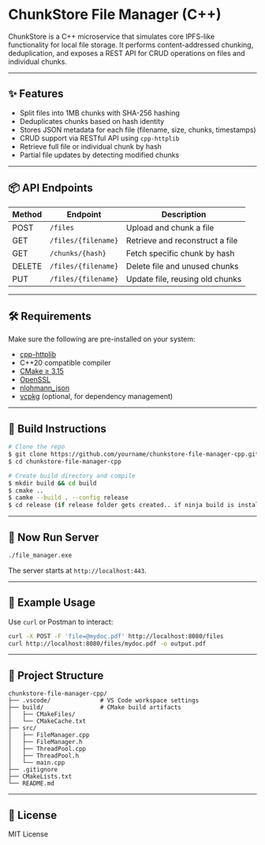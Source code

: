 # ChunkStore File Manager (C++)

ChunkStore is a C++ microservice that simulates core IPFS-like functionality for local file storage. It performs content-addressed chunking, deduplication, and exposes a REST API for CRUD operations on files and individual chunks.

---

## ✨ Features
- Split files into 1MB chunks with SHA-256 hashing
- Deduplicates chunks based on hash identity
- Stores JSON metadata for each file (filename, size, chunks, timestamps)
- CRUD support via RESTful API using `cpp-httplib`
- Retrieve full file or individual chunk by hash
- Partial file updates by detecting modified chunks

---

## 📦 API Endpoints

| Method | Endpoint                | Description                     |
|--------|-------------------------|---------------------------------|
| POST   | `/files`                | Upload and chunk a file         |
| GET    | `/files/{filename}`     | Retrieve and reconstruct a file |
| GET    | `/chunks/{hash}`        | Fetch specific chunk by hash    |
| DELETE | `/files/{filename}`     | Delete file and unused chunks   |
| PUT    | `/files/{filename}`     | Update file, reusing old chunks |

---

## 🛠 Requirements

Make sure the following are pre-installed on your system:

- [cpp-httplib](https://github.com/yhirose/cpp-httplib)
- C++20 compatible compiler
- [CMake ≥ 3.15](https://cmake.org/download/)
- [OpenSSL](https://www.openssl.org/)
- [nlohmann_json](https://github.com/nlohmann/json)
- [vcpkg](https://github.com/microsoft/vcpkg) (optional, for dependency management)

---

## 🔧 Build Instructions

```bash
# Clone the repo
$ git clone https://github.com/yourname/chunkstore-file-manager-cpp.git
$ cd chunkstore-file-manager-cpp

# Create build directory and compile
$ mkdir build && cd build
$ cmake ..
$ camke --build . --config release
$ cd release (if release folder gets created.. if ninja build is installed then it may not get created)
```

---

## 🚀 Now Run Server

```bash
./file_manager.exe
```

The server starts at `http://localhost:443`.

---

## 🧪 Example Usage

Use `curl` or Postman to interact:

```bash
curl -X POST -F 'file=@mydoc.pdf' http://localhost:8080/files
curl http://localhost:8080/files/mydoc.pdf -o output.pdf
```

---

## 📁 Project Structure
```
chunkstore-file-manager-cpp/
├── .vscode/              # VS Code workspace settings
├── build/                # CMake build artifacts
│   ├── CMakeFiles/
│   └── CMakeCache.txt
├── src/
│   ├── FileManager.cpp
│   ├── FileManager.h
│   ├── ThreadPool.cpp
│   ├── ThreadPool.h
│   └── main.cpp
├── .gitignore
├── CMakeLists.txt
└── README.md
```

---

## 📜 License
MIT License

